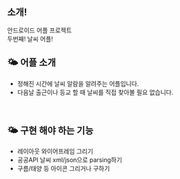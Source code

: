 ## 소개!   
안드로이드 어플 프로젝트   
두번째! 날씨 어플!   
   
## 🌤 어플 소개
- 정해진 시간에 날씨 알람을 알려주는 어플입니다.<br>
- 다음날 출근이나 등교 할 때 날씨를 직접 찾아볼 필요 없습니다. 
<br><br><br>
## 🌤 구현 해야 하는 기능
- 레이아웃 와이어프레임 그리기
- 공공API 날씨 xml/json으로 parsing하기
- 구름/태양 등 아이콘 그리거나 구하기
   

